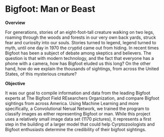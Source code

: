 # Bigfoot: Man or Beast

**Overview**

For generations, stories of an eight-foot-tall creature walking on two legs, roaming through the woods and forests in our very own back yards, struck fear and curiosity into our souls. Stories turned to legend, legend turned to myth, until one day in 1970 the cryptid came out from hiding. In recent times Bigfoot has been a subject of debate among skeptics and believers. The question is that with modern technology, and the fact that everyone has a phone with a camera, how has Bigfoot eluded us this long? On the other hand, how do we explain the thousands of sightings, from across the United States, of this mysterious creature?

**Objective**

It was our goal to compile information and data from the leading Bigfoot experts at The Bigfoot Field REsearchers Organization, and compare Bigfoot sightings from across America. Using Machine Learning and more specifically, a Convolutional Nerual Network, we trained the program to classify images as either representing Bigfoot or man. While this project uses a relatively small image data set (1170 pictures), it represents a first step in the building of a larger model that could help Cyrptozoologists and Bigfoot enthusiasts determine the credibility of their bigfoot sightings.

